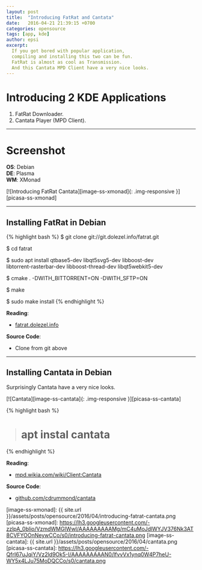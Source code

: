 ```yaml
---
layout: post
title:  "Introducing FatRat and Cantata"
date:   2016-04-21 21:39:15 +0700
categories: opensource
tags: [app, kde]
author: epsi
excerpt:
  If you got bored with popular application,
  compiling and installing this two can be fun.
  FatRat is almost as cool as Transmission.
  And this Cantata MPD Client have a very nice looks.
---
```


# Introducing 2 KDE Applications

1. FatRat Downloader.
2. Cantata Player (MPD Client).

* * *

# Screenshot

**OS**: Debian<br>
**DE**: Plasma<br>
**WM**: XMonad<br>

[![Introducing FatRat Cantata][image-ss-xmonad]{: .img-responsive }][picasa-ss-xmonad]

* * *

## Installing FatRat in Debian 

{% highlight bash %}
 $ git clone git://git.dolezel.info/fatrat.git

 $ cd fatrat

 $ sudo apt install qtbase5-dev libqt5svg5-dev libboost-dev \
   libtorrent-rasterbar-dev libboost-thread-dev libqt5webkit5-dev

 $ cmake . -DWITH_BITTORRENT=ON -DWITH_SFTP=ON

 $ make

 $ sudo make install
{% endhighlight %}

**Reading**:<br>
* [fatrat.dolezel.info][site-fatrat]

**Source Code**:<br>
* Clone from git above

* * *

## Installing Cantata in Debian

Surprisingly Cantata have a very nice looks.

[![Cantata][image-ss-cantata]{: .img-responsive }][picasa-ss-cantata]


{% highlight bash %}
># apt instal cantata
{% endhighlight %}


**Reading**:<br>
* [mpd.wikia.com/wiki/Client:Cantata][mpd-fatrat]

**Source Code**:<br>
* [github.com/cdrummond/cantata][github-fatrat]






[site-fatrat]: http://fatrat.dolezel.info/
[mpd-fatrat]: http://mpd.wikia.com/wiki/Client:Cantata
[github-fatrat]: https://github.com/cdrummond/cantata
[image-ss-xmonad]: {{ site.url }}/assets/posts/opensource/2016/04/introducing-fatrat-cantata.png
[picasa-ss-xmonad]: https://lh3.googleusercontent.com/-zzlpA_0blio/VzmdWMGIWwI/AAAAAAAAAMg/mC4uMoJdlWYJV376Nk3AT8CVFYOOnNeywCCo/s0/introducing-fatrat-cantata.png
[image-ss-cantata]: {{ site.url }}/assets/posts/opensource/2016/04/cantata.png
[picasa-ss-cantata]: https://lh3.googleusercontent.com/-QfrI67uJqiY/Vz2ld9Ok5-I/AAAAAAAAAN0/lfvvVx1ynq0W4P7heU-WY5x4LJu75MoDQCCo/s0/cantata.png
